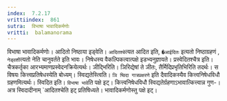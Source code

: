 ```yaml
---
index:  7.2.17
vrittiindex:  861
sutra:  विभाषा भावादिकर्मणोः
vritti:  balamanorama 
---
```


विभाषा भावादिकर्मणोः। आदितो निष्ठाया इड्वेति। `आदितश्चे`त्यत आदित इति, `�आईदितः` इत्यतो निष्ठाग्रहणं , `नेड्वशी`त्यतो नेति चानुवर्तते इति भावः। निषेधस्य वैकल्पिकत्वात्पक्षे इडभ्यनुज्ञायते। प्रस्वेदितश्चैत्र इति। चैत्रकर्तृका आरभ्यमाणप्रस्वेदनक्रियेत्यर्थः। ञीद्भिरिति। ञिरिद्येषां ते ञीतः, तैर्मिदिप्रभृतिभिरिति तदर्थः। स विषयः कित्त्वप्रतिषेधस्येति बोध्यम्। स्विद्यतेस्त्विति। `ञि ष्विदा गात्रप्रक्षरणे` इति दैवादिकस्यैव कित्त्वनिषेधविधौ ग्रहणमित्यर्थः। स्विदित इति। `विभाषा भावे`ति पक्षे इट्। कित्त्वनिषेधविधौ स्विद्यतेर्ग्रहणाऽभावात्कित्त्वान्न गुण-। अत्र स्विदादीनाम् `आदितश्चेति इट् प्रतिषिध्यते। भावादिकर्मणोस्तु पक्षे इट्। 

